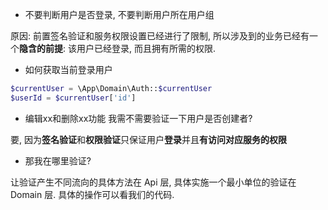 * 不要判断用户是否登录, 不要判断用户所在用户组

原因: 前置签名验证和服务权限设置已经进行了限制, 所以涉及到的业务已经有一个**隐含的前提**: 该用户已经登录, 而且拥有所需的权限.

* 如何获取当前登录用户

```php
$currentUser = \App\Domain\Auth::$currentUser
$userId = $currentUser['id']
```

* 编辑xx和删除xx功能 我需不需要验证一下用户是否创建者?

要, 因为**签名验证**和**权限验证**只保证用户**登录**并且**有访问对应服务的权限**

* 那我在哪里验证?

让验证产生不同流向的具体方法在 Api 层, 具体实施一个最小单位的验证在 Domain 层. 具体的操作可以看我们的代码.